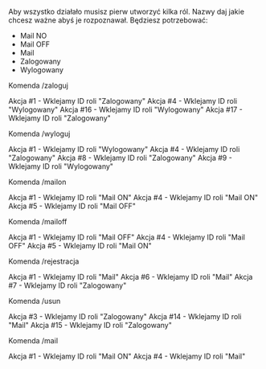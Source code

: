 Aby wszystko działało musisz pierw utworzyć kilka ról. Nazwy daj jakie chcesz ważne abyś je rozpoznawał. Będziesz potrzebować:
  - Mail NO
  - Mail OFF
  - Mail
  - Zalogowany
  - Wylogowany

Komenda /zaloguj

Akcja #1 - Wklejamy ID roli "Zalogowany"
Akcja #4 - Wklejamy ID roli "Wylogowany"
Akcja #16 - Wklejamy ID roli "Wylogowany"
Akcja #17 - Wklejamy ID roli "Zalogowany"

Komenda /wyloguj

Akcja #1 - Wklejamy ID roli "Wylogowany"
Akcja #4 - Wklejamy ID roli "Zalogowany"
Akcja #8 - Wklejamy ID roli "Zalogowany"
Akcja #9 - Wklejamy ID roli "Wylogowany"

Komenda /mailon

Akcja #1 - Wklejamy ID roli "Mail ON"
Akcja #4 - Wklejamy ID roli "Mail ON"
Akcja #5 - Wklejamy ID roli "Mail OFF"

Komenda /mailoff

Akcja #1 - Wklejamy ID roli "Mail OFF"
Akcja #4 - Wklejamy ID roli "Mail OFF"
Akcja #5 - Wklejamy ID roli "Mail ON"

Komenda /rejestracja

Akcja #1 - Wklejamy ID roli "Mail"
Akcja #6 - Wklejamy ID roli "Mail"
Akcja #7 - Wklejamy ID roli "Zalogowany"

Komenda /usun

Akcja #3 - Wklejamy ID roli "Zalogowany"
Akcja #14 - Wklejamy ID roli "Mail"
Akcja #15 - Wklejamy ID roli "Zalogowany"

Komenda /mail

Akcja #1 - Wklejamy ID roli "Mail ON"
Akcja #4 - Wklejamy ID roli "Mail"
